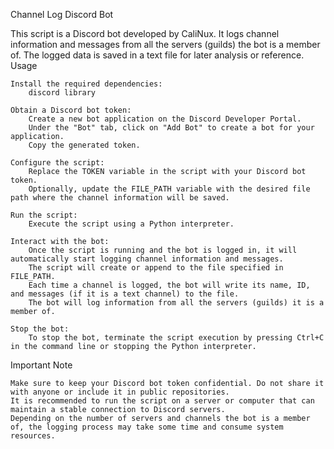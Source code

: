 Channel Log Discord Bot

This script is a Discord bot developed by CaliNux. It logs channel information and messages from all the servers (guilds) the bot is a member of. The logged data is saved in a text file for later analysis or reference.
Usage

    Install the required dependencies:
        discord library

    Obtain a Discord bot token:
        Create a new bot application on the Discord Developer Portal.
        Under the "Bot" tab, click on "Add Bot" to create a bot for your application.
        Copy the generated token.

    Configure the script:
        Replace the TOKEN variable in the script with your Discord bot token.
        Optionally, update the FILE_PATH variable with the desired file path where the channel information will be saved.

    Run the script:
        Execute the script using a Python interpreter.

    Interact with the bot:
        Once the script is running and the bot is logged in, it will automatically start logging channel information and messages.
        The script will create or append to the file specified in FILE_PATH.
        Each time a channel is logged, the bot will write its name, ID, and messages (if it is a text channel) to the file.
        The bot will log information from all the servers (guilds) it is a member of.

    Stop the bot:
        To stop the bot, terminate the script execution by pressing Ctrl+C in the command line or stopping the Python interpreter.

Important Note

    Make sure to keep your Discord bot token confidential. Do not share it with anyone or include it in public repositories.
    It is recommended to run the script on a server or computer that can maintain a stable connection to Discord servers.
    Depending on the number of servers and channels the bot is a member of, the logging process may take some time and consume system resources.
